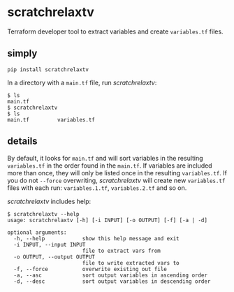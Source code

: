 # scratchrelaxtv
Terraform developer tool to extract variables and create `variables.tf` files.


## simply

```
pip install scratchrelaxtv
```

In a directory with a `main.tf` file, run *scratchrelaxtv*:

```console
$ ls
main.tf
$ scratchrelaxtv
$ ls
main.tf			variables.tf
```

## details

By default, it looks for `main.tf` and will sort variables in the resulting `variables.tf` in the order found in the `main.tf`. If variables are included more than once, they will only be listed once in the resulting `variables.tf`. If you do not `--force` overwriting, *scratchrelaxtv* will create new `variables.tf` files with each run: `variables.1.tf`, `variables.2.tf` and so on.

*scratchrelaxtv* includes help:

```console
$ scratchrelaxtv --help
usage: scratchrelaxtv [-h] [-i INPUT] [-o OUTPUT] [-f] [-a | -d]

optional arguments:
  -h, --help            show this help message and exit
  -i INPUT, --input INPUT
                        file to extract vars from
  -o OUTPUT, --output OUTPUT
                        file to write extracted vars to
  -f, --force           overwrite existing out file
  -a, --asc             sort output variables in ascending order
  -d, --desc            sort output variables in descending order
```
